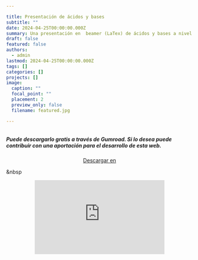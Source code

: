```yaml
---

title: Presentación de ácidos y bases
subtitle: ""
date: 2024-04-25T00:00:00.000Z
summary: Una presentación en  beamer (LaTex) de ácidos y bases a nivel de 2º de bachillerato en España.
draft: false
featured: false
authors:
  - admin
lastmod: 2024-04-25T00:00:00.000Z
tags: []
categories: []
projects: []
image:
  caption: ""
  focal_point: ""
  placement: 2
  preview_only: false
  filename: featured.jpg

---
```




###### 

<!--more-->

##### Puede descargarlo gratis a través de Gumroad. Si lo desea puede contribuir con una aportación para el desarrollo de esta web.

<center>
<script src="https://gumroad.com/js/gumroad.js"></script><a class="gumroad-button" href="https://apicazorla.gumroad.com/l/nfqbl">Descargar en</a>
</center>

&nbsp









<center>
<iframe
    width="350"
    height="200"
    src="https://www.dropbox.com/scl/fi/u7aertckjku1xapi1l9qn/Tabla_periodica_rellenable-Hecho-con-Clipchamp.mp4?rlkey=tum77k269iqbrxwwmdhz7qid2&raw=1"
    frameborder="0"
    allow="autoplay; encrypted-media"
    allowfullscreen
>
</iframe>
</center>
